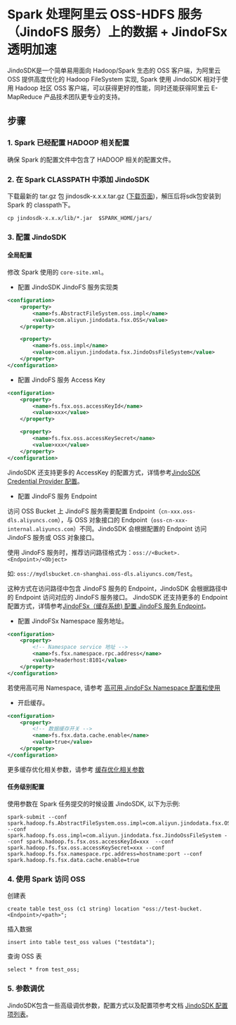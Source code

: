 # Spark 处理阿里云 OSS-HDFS 服务（JindoFS 服务）上的数据 + JindoFSx 透明加速

JindoSDK是一个简单易用面向 Hadoop/Spark 生态的 OSS 客户端，为阿里云 OSS 提供高度优化的 Hadoop FileSystem 实现, Spark 使用 JindoSDK 相对于使用 Hadoop 社区 OSS 客户端，可以获得更好的性能，同时还能获得阿里云 E-MapReduce 产品技术团队更专业的支持。

## 步骤

### 1. Spark 已经配置 HADOOP 相关配置
确保 Spark 的配置文件中包含了 HADOOP 相关的配置文件。

### 2. 在 Spark CLASSPATH 中添加 JindoSDK
下载最新的 tar.gz 包 jindosdk-x.x.x.tar.gz ([下载页面](/docs/user/4.x/jindodata_download.md))，解压后将sdk包安装到 Spark 的 classpath下。

```
cp jindosdk-x.x.x/lib/*.jar  $SPARK_HOME/jars/
```

### 3. 配置 JindoSDK 
#### 全局配置
修改 Spark 使用的 `core-site.xml`。
* 配置 JindoSDK JindoFS 服务实现类

```xml
<configuration>
    <property>
        <name>fs.AbstractFileSystem.oss.impl</name>
        <value>com.aliyun.jindodata.fsx.OSS</value>
    </property>

    <property>
        <name>fs.oss.impl</name>
        <value>com.aliyun.jindodata.fsx.JindoOssFileSystem</value>
    </property>
</configuration>
```
* 配置 JindoFS 服务 Access Key

```xml
<configuration>
    <property>
        <name>fs.fsx.oss.accessKeyId</name>
        <value>xxx</value>
    </property>

    <property>
        <name>fs.fsx.oss.accessKeySecret</name>
        <value>xxx</value>
    </property>
</configuration>
```

JindoSDK 还支持更多的 AccessKey 的配置方式，详情参考[JindoSDK Credential Provider 配置](../security/jindosdk_credential_provider.md)。

* 配置 JindoFS 服务 Endpoint

访问 OSS Bucket 上 JindoFS 服务需要配置 Endpoint（`cn-xxx.oss-dls.aliyuncs.com`），与 OSS 对象接口的 Endpoint（`oss-cn-xxx-internal.aliyuncs.com`）不同。JindoSDK 会根据配置的 Endpoint 访问 JindoFS 服务或 OSS 对象接口。

使用 JindoFS 服务时，推荐访问路径格式为：`oss://<Bucket>.<Endpoint>/<Object>`

如: `oss://mydlsbucket.cn-shanghai.oss-dls.aliyuncs.com/Test`。

这种方式在访问路径中包含 JindoFS 服务的 Endpoint，JindoSDK 会根据路径中的 Endpoint 访问对应的 JindoFS 服务接口。 JindoSDK 还支持更多的 Endpoint 配置方式，详情参考[JindoFSx（缓存系统) 配置 JindoFS 服务 Endpoint](../configuration/dls_endpoint_configuration.md)。

* 配置 JindoFSx Namespace 服务地址。

```xml
<configuration>
    <property>
        <!-- Namespace service 地址 -->
        <name>fs.fsx.namespace.rpc.address</name>
        <value>headerhost:8101</value>
    </property>
</configuration>
```
若使用高可用 Namespace, 请参考 [高可用 JindoFSx Namespace 配置和使用](/docs/user/4.x/4.1.0/jindofsx/deploy/deploy_raft_ns.md)

* 开启缓存。

```xml
<configuration>
    <property>
        <!-- 数据缓存开关 -->
        <name>fs.fsx.data.cache.enable</name>
        <value>true</value>
    </property>
</configuration>
```
更多缓存优化相关参数，请参考 [缓存优化相关参数](../configuration/jindosdk_configuration_list.md)

#### 任务级别配置
使用参数在 Spark 任务提交的时候设置 JindoSDK, 以下为示例:
```  
spark-submit --conf spark.hadoop.fs.AbstractFileSystem.oss.impl=com.aliyun.jindodata.fsx.OSS --conf spark.hadoop.fs.oss.impl=com.aliyun.jindodata.fsx.JindoOssFileSystem --conf spark.hadoop.fs.fsx.oss.accessKeyId=xxx  --conf spark.hadoop.fs.fsx.oss.accessKeySecret=xxx --conf spark.hadoop.fs.fsx.namespace.rpc.address=hostname:port --conf spark.hadoop.fs.fsx.data.cache.enable=true
```

### 4. 使用 Spark 访问 OSS
创建表
```  
create table test_oss (c1 string) location "oss://test-bucket.<Endpoint>/<path>";
```
插入数据
```  
insert into table test_oss values ("testdata");
```

查询 OSS 表
```  
select * from test_oss;
```

### 5. 参数调优
JindoSDK包含一些高级调优参数，配置方式以及配置项参考文档 [JindoSDK 配置项列表](../configuration/jindosdk_configuration_list.md)。
